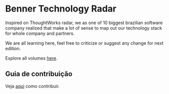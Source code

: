 
# Benner Technology Radar

Inspired on ThoughtWorks radar, we as one of 10 biggest brazilian software company realized that make a lot of sense to map out our technology stack for whole company and partners.

We are all learning here, feel free to criticize or suggest any change for next edition.

Explore all volumes [here](https://dev.benner.com.br/radar/).

## Guia de contribuição

Veja [aqui](CONTRIBUTING.md) como contribuir.
